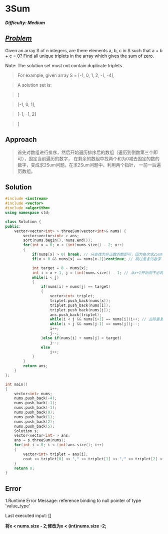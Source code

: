 # 3Sum

_**Difficulty: Medium**_

## _[Problem](https://leetcode.com/problems/3sum/?tab=Description)_
Given an array S of n integers, are there elements a, b, c in S such that a + b + c = 0? Find all unique triplets in the array which gives the sum of zero.

Note: The solution set must not contain duplicate triplets.

>For example, given array S = [-1, 0, 1, 2, -1, -4],

>A solution set is:

>[

>  [-1, 0, 1],

>  [-1, -1, 2]

>]

## Approach
>首先对数组进行排序，然后开始遍历排序后的数组（遍历到倒数第三个即可），固定当前遍历的数字，
在剩余的数组中找两个和为0减去固定的数的数字，变成求2Sum问题。在求2Sum问题中，利用两个指针，
一前一后遍历数组。

## Solution
```c++
#include <iostream>
#include <vector>
#include <algorithm>
using namespace std;

class Solution {
public:
    vector<vector<int> > threeSum(vector<int>& nums) {
        vector<vector<int> > ans;
        sort(nums.begin(), nums.end());
        for(int x = 0; x < (int)nums.size() - 2; x++)
        {
            if(nums[x] > 0) break; // 只查找为非正数的数即可，因为每次求2Sum都从x+1开始，正数的x+1之后都为正数，一定不存在
            if(x > 0 && nums[x] == nums[x-1])continue; // 跳过重复的数字

            int target = 0 - nums[x];
            int i = x + 1, j = (int)nums.size() - 1; // 从x+1开始而不必再从头开始是因为在前面的遍历中，前面数字的所有可能已经都找到
            while(i < j)
            {
                if(nums[i] + nums[j] == target)
                {
                    vector<int> triplet;
                    triplet.push_back(nums[x]);
                    triplet.push_back(nums[i]);
                    triplet.push_back(nums[j]);
                    ans.push_back(triplet);
                    while(i < j && nums[i+1] == nums[i])i++; // 去除重复的数字
                    while(i < j && nums[j-1] == nums[j])j--;
                    i++;
                    j--;
                }else if(nums[i] + nums[j] > target)
                    j--;
                else
                    i++;
            }
        }
        return ans;
    }
};

int main()
{
    vector<int> nums;
    nums.push_back(-4);
    nums.push_back(-1);
    nums.push_back(-1);
    nums.push_back(0);
    nums.push_back(1);
    nums.push_back(2);
    nums.push_back(5);
    Solution s;
    vector<vector<int> > ans;
    ans = s.threeSum(nums);
    for(int i = 0; i < (int)ans.size(); i++)
    {
        vector<int> triplet = ans[i];
        cout << triplet[0] << "," << triplet[1] << "," << triplet[2] << endl;
    }
    return 0;
}
```

## Error
1.Runtime Error Message: reference binding to null pointer of type 'value_type'

Last executed input: []

**将x < nums.size - 2;修改为x < (int)nums.size -2;**